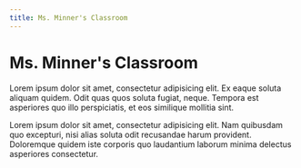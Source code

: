 ```yaml
---
title: Ms. Minner's Classroom
---
```


# Ms. Minner's Classroom

Lorem ipsum dolor sit amet, consectetur adipisicing elit. Ex eaque soluta aliquam quidem. Odit quas quos soluta fugiat, neque. Tempora est asperiores quo illo perspiciatis, et eos similique mollitia sint.

Lorem ipsum dolor sit amet, consectetur adipisicing elit. Nam quibusdam quo excepturi, nisi alias soluta odit recusandae harum provident. Doloremque quidem iste corporis quo laudantium laborum minima delectus asperiores consectetur.
